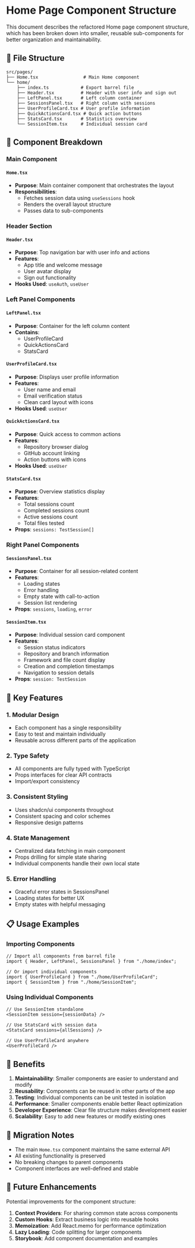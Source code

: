 # Home Page Component Structure

This document describes the refactored Home page component structure, which has been broken down into smaller, reusable sub-components for better organization and maintainability.

## 📁 File Structure

```
src/pages/
├── Home.tsx                 # Main Home component
└── home/
    ├── index.ts            # Export barrel file
    ├── Header.tsx          # Header with user info and sign out
    ├── LeftPanel.tsx       # Left column container
    ├── SessionsPanel.tsx   # Right column with sessions
    ├── UserProfileCard.tsx # User profile information
    ├── QuickActionsCard.tsx # Quick action buttons
    ├── StatsCard.tsx       # Statistics overview
    └── SessionItem.tsx     # Individual session card
```

## 🧩 Component Breakdown

### Main Component

#### `Home.tsx`
- **Purpose**: Main container component that orchestrates the layout
- **Responsibilities**:
  - Fetches session data using `useSessions` hook
  - Renders the overall layout structure
  - Passes data to sub-components

### Header Section

#### `Header.tsx`
- **Purpose**: Top navigation bar with user info and actions
- **Features**:
  - App title and welcome message
  - User avatar display
  - Sign out functionality
- **Hooks Used**: `useAuth`, `useUser`

### Left Panel Components

#### `LeftPanel.tsx`
- **Purpose**: Container for the left column content
- **Contains**:
  - UserProfileCard
  - QuickActionsCard
  - StatsCard

#### `UserProfileCard.tsx`
- **Purpose**: Displays user profile information
- **Features**:
  - User name and email
  - Email verification status
  - Clean card layout with icons
- **Hooks Used**: `useUser`

#### `QuickActionsCard.tsx`
- **Purpose**: Quick access to common actions
- **Features**:
  - Repository browser dialog
  - GitHub account linking
  - Action buttons with icons
- **Hooks Used**: `useUser`

#### `StatsCard.tsx`
- **Purpose**: Overview statistics display
- **Features**:
  - Total sessions count
  - Completed sessions count
  - Active sessions count
  - Total files tested
- **Props**: `sessions: TestSession[]`

### Right Panel Components

#### `SessionsPanel.tsx`
- **Purpose**: Container for all session-related content
- **Features**:
  - Loading states
  - Error handling
  - Empty state with call-to-action
  - Session list rendering
- **Props**: `sessions`, `loading`, `error`

#### `SessionItem.tsx`
- **Purpose**: Individual session card component
- **Features**:
  - Session status indicators
  - Repository and branch information
  - Framework and file count display
  - Creation and completion timestamps
  - Navigation to session details
- **Props**: `session: TestSession`

## 🔧 Key Features

### 1. **Modular Design**
- Each component has a single responsibility
- Easy to test and maintain individually
- Reusable across different parts of the application

### 2. **Type Safety**
- All components are fully typed with TypeScript
- Props interfaces for clear API contracts
- Import/export consistency

### 3. **Consistent Styling**
- Uses shadcn/ui components throughout
- Consistent spacing and color schemes
- Responsive design patterns

### 4. **State Management**
- Centralized data fetching in main component
- Props drilling for simple state sharing
- Individual components handle their own local state

### 5. **Error Handling**
- Graceful error states in SessionsPanel
- Loading states for better UX
- Empty states with helpful messaging

## 📋 Usage Examples

### Importing Components

```tsx
// Import all components from barrel file
import { Header, LeftPanel, SessionsPanel } from "./home/index";

// Or import individual components
import { UserProfileCard } from "./home/UserProfileCard";
import { SessionItem } from "./home/SessionItem";
```

### Using Individual Components

```tsx
// Use SessionItem standalone
<SessionItem session={sessionData} />

// Use StatsCard with session data
<StatsCard sessions={allSessions} />

// Use UserProfileCard anywhere
<UserProfileCard />
```

## 🎯 Benefits

1. **Maintainability**: Smaller components are easier to understand and modify
2. **Reusability**: Components can be reused in other parts of the app
3. **Testing**: Individual components can be unit tested in isolation
4. **Performance**: Smaller components enable better React optimization
5. **Developer Experience**: Clear file structure makes development easier
6. **Scalability**: Easy to add new features or modify existing ones

## 🔄 Migration Notes

- The main `Home.tsx` component maintains the same external API
- All existing functionality is preserved
- No breaking changes to parent components
- Component interfaces are well-defined and stable

## 🚀 Future Enhancements

Potential improvements for the component structure:

1. **Context Providers**: For sharing common state across components
2. **Custom Hooks**: Extract business logic into reusable hooks
3. **Memoization**: Add React.memo for performance optimization
4. **Lazy Loading**: Code splitting for larger components
5. **Storybook**: Add component documentation and examples
